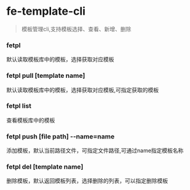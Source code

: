 <!--
 * @Descripttion : 
 * @Author       : liuhuawei
 * @Date         : 2021-10-13 11:24:11
 * @LastEditors  : liuhuawei
 * @LastEditTime : 2021-10-14 16:30:50
-->
# fe-template-cli
> 模板管理cli,支持模板选择、查看、新增、删除 

### fetpl
默认读取模板库中的模板，选择获取对应模板
### fetpl pull [template name]
默认读取模板库中的模板，选择获取对应模板,可指定获取的模板

### fetpl list
查看模板库中的模板

### fetpl push [file path] --name=name
添加模板，默认当前路径文件，可指定文件路径,可通过name指定模板名称

### fetpl del [template name] 
删除模板，默认返回模板列表，选择删除的列表，可以指定删除模板